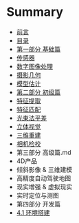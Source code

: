 # Summary

* [前言](README.md)
* [目录](目录.md)
* [第一部分 基础篇](第一部分-基础篇.md)
* [传感器](传感器.md)
* [数字图像处理](数字图像处理.md)
* [摄影几何](摄影几何.md)
* [模型估计](模型估计.md)
* [第二部分 初级篇](第二部分-初级篇.md)
* [特征提取](特征点.md)
* [特征匹配](特征匹配.md)
* [光束法平差](光束法平差.md)
* [立体视觉](立体视觉.md)
* [三维重建](三维重建.md)
* [相机检校](相机检校.md)
* 第三部分 高级篇.md
* 4D产品
* 倾斜影像 & 三维建模
* 高精度自动驾驶地图
* 现实增强 & 虚拟现实
* 实时定位与测图
* 第四部分 开发篇
* [4.1 环境搭建](41-环境搭建.md)

